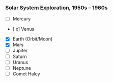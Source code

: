 ### Solar System Exploration, 1950s – 1960s

- [ ] Mercury
- [ x] Venus
- [x] Earth (Orbit/Moon)
- [x] Mars
- [ ] Jupiter
- [ ] Saturn
- [ ] Uranus
- [ ] Neptune
- [ ] Comet Haley